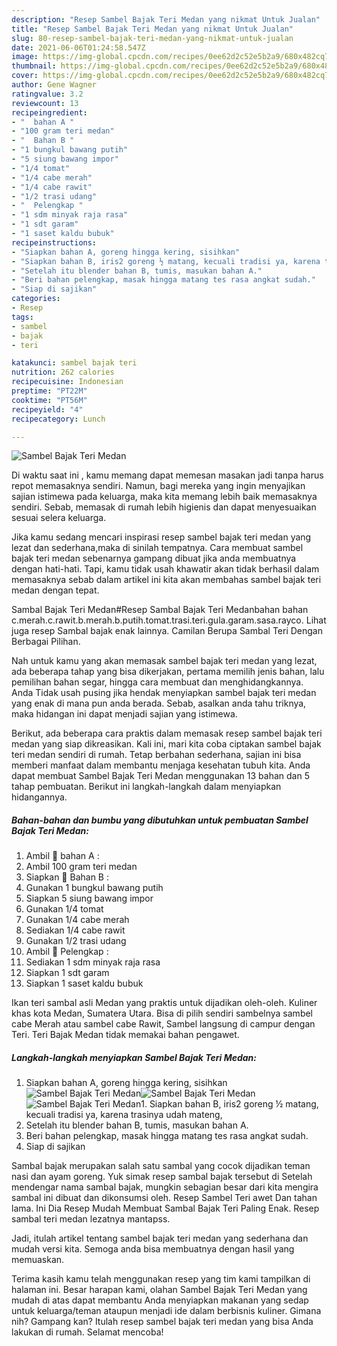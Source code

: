 ```yaml
---
description: "Resep Sambel Bajak Teri Medan yang nikmat Untuk Jualan"
title: "Resep Sambel Bajak Teri Medan yang nikmat Untuk Jualan"
slug: 80-resep-sambel-bajak-teri-medan-yang-nikmat-untuk-jualan
date: 2021-06-06T01:24:58.547Z
image: https://img-global.cpcdn.com/recipes/0ee62d2c52e5b2a9/680x482cq70/sambel-bajak-teri-medan-foto-resep-utama.jpg
thumbnail: https://img-global.cpcdn.com/recipes/0ee62d2c52e5b2a9/680x482cq70/sambel-bajak-teri-medan-foto-resep-utama.jpg
cover: https://img-global.cpcdn.com/recipes/0ee62d2c52e5b2a9/680x482cq70/sambel-bajak-teri-medan-foto-resep-utama.jpg
author: Gene Wagner
ratingvalue: 3.2
reviewcount: 13
recipeingredient:
- "  bahan A "
- "100 gram teri medan"
- "  Bahan B "
- "1 bungkul bawang putih"
- "5 siung bawang impor"
- "1/4 tomat"
- "1/4 cabe merah"
- "1/4 cabe rawit"
- "1/2 trasi udang"
- "  Pelengkap "
- "1 sdm minyak raja rasa"
- "1 sdt garam"
- "1 saset kaldu bubuk"
recipeinstructions:
- "Siapkan bahan A, goreng hingga kering, sisihkan"
- "Siapkan bahan B, iris2 goreng ½ matang, kecuali tradisi ya, karena trasinya udah mateng,"
- "Setelah itu blender bahan B, tumis, masukan bahan A."
- "Beri bahan pelengkap, masak hingga matang tes rasa angkat sudah."
- "Siap di sajikan"
categories:
- Resep
tags:
- sambel
- bajak
- teri

katakunci: sambel bajak teri 
nutrition: 262 calories
recipecuisine: Indonesian
preptime: "PT22M"
cooktime: "PT56M"
recipeyield: "4"
recipecategory: Lunch

---
```



![Sambel Bajak Teri Medan](https://img-global.cpcdn.com/recipes/0ee62d2c52e5b2a9/680x482cq70/sambel-bajak-teri-medan-foto-resep-utama.jpg)

Di waktu  saat ini , kamu memang dapat memesan masakan jadi tanpa harus repot memasaknya sendiri. Namun, bagi mereka yang ingin menyajikan sajian istimewa pada keluarga, maka kita memang lebih baik memasaknya sendiri. Sebab, memasak di rumah lebih higienis dan dapat menyesuaikan sesuai selera keluarga.

Jika kamu sedang mencari inspirasi resep sambel bajak teri medan yang lezat dan sederhana,maka di sinilah tempatnya. Cara membuat sambel bajak teri medan  sebenarnya gampang dibuat jika anda membuatnya dengan hati-hati. Tapi, kamu tidak usah khawatir akan tidak berhasil dalam memasaknya 
sebab dalam artikel ini kita akan membahas sambel bajak teri medan dengan tepat.  

Sambal Bajak Teri Medan#Resep Sambal Bajak Teri Medanbahan bahan c.merah.c.rawit.b.merah.b.putih.tomat.trasi.teri.gula.garam.sasa.rayco. Lihat juga resep Sambal bajak enak lainnya. Camilan Berupa Sambal Teri Dengan Berbagai Pilihan.

Nah untuk kamu yang akan memasak sambel bajak teri medan yang lezat, ada beberapa tahap yang bisa dikerjakan, pertama memilih jenis bahan, lalu pemilihan bahan segar, hingga cara membuat dan menghidangkannya. Anda Tidak usah pusing jika hendak menyiapkan sambel bajak teri medan yang enak di mana pun anda berada. Sebab, asalkan anda  tahu triknya, maka hidangan ini dapat menjadi sajian yang istimewa.

Berikut, ada beberapa cara praktis  dalam memasak resep sambel bajak teri medan yang siap dikreasikan. Kali ini, mari kita coba ciptakan sambel bajak teri medan sendiri di rumah. Tetap berbahan sederhana, sajian ini bisa memberi manfaat dalam membantu menjaga kesehatan tubuh kita. Anda dapat membuat Sambel Bajak Teri Medan menggunakan 13 bahan dan 5 tahap pembuatan. Berikut ini langkah-langkah dalam menyiapkan hidangannya.

<!--inarticleads1-->

##### Bahan-bahan dan bumbu yang dibutuhkan untuk pembuatan Sambel Bajak Teri Medan:

1. Ambil  🍣 bahan A :
1. Ambil 100 gram teri medan
1. Siapkan  🌰 Bahan B :
1. Gunakan 1 bungkul bawang putih
1. Siapkan 5 siung bawang impor
1. Gunakan 1/4 tomat
1. Gunakan 1/4 cabe merah
1. Sediakan 1/4 cabe rawit
1. Gunakan 1/2 trasi udang
1. Ambil  🌯 Pelengkap :
1. Sediakan 1 sdm minyak raja rasa
1. Siapkan 1 sdt garam
1. Siapkan 1 saset kaldu bubuk


Ikan teri sambal asli Medan yang praktis untuk dijadikan oleh-oleh. Kuliner khas kota Medan, Sumatera Utara. Bisa di pilih sendiri sambelnya sambel cabe Merah atau sambel cabe Rawit, Sambel langsung di campur dengan Teri. Teri Bajak Medan tidak memakai bahan pengawet. 

<!--inarticleads2-->

##### Langkah-langkah menyiapkan Sambel Bajak Teri Medan:

1. Siapkan bahan A, goreng hingga kering, sisihkan
<img src="https://img-global.cpcdn.com/steps/7c1b24233fc14bb4/160x128cq70/sambel-bajak-teri-medan-langkah-memasak-1-foto.jpg" alt="Sambel Bajak Teri Medan"><img src="https://img-global.cpcdn.com/steps/5ae2fad6bf9524db/160x128cq70/sambel-bajak-teri-medan-langkah-memasak-1-foto.jpg" alt="Sambel Bajak Teri Medan"><img src="https://img-global.cpcdn.com/steps/98467af513d924da/160x128cq70/sambel-bajak-teri-medan-langkah-memasak-1-foto.jpg" alt="Sambel Bajak Teri Medan">1. Siapkan bahan B, iris2 goreng ½ matang, kecuali tradisi ya, karena trasinya udah mateng,
1. Setelah itu blender bahan B, tumis, masukan bahan A.
1. Beri bahan pelengkap, masak hingga matang tes rasa angkat sudah.
1. Siap di sajikan


Sambal bajak merupakan salah satu sambal yang cocok dijadikan teman nasi dan ayam goreng. Yuk simak resep sambal bajak tersebut di Setelah mendengar nama sambal bajak, mungkin sebagian besar dari kita mengira sambal ini dibuat dan dikonsumsi oleh. Resep Sambel Teri awet Dan tahan lama. Ini Dia Resep Mudah Membuat Sambal Bajak Teri Paling Enak. Resep sambal teri medan lezatnya mantapss. 

Jadi, itulah artikel tentang  sambel bajak teri medan  yang sederhana dan mudah versi kita. Semoga anda bisa membuatnya dengan hasil yang memuaskan. 

Terima kasih kamu telah menggunakan resep yang tim kami tampilkan di halaman ini. Besar harapan kami, olahan  Sambel Bajak Teri Medan yang mudah di atas dapat membantu Anda menyiapkan makanan yang sedap untuk keluarga/teman ataupun menjadi ide dalam berbisnis kuliner. Gimana nih? Gampang kan? Itulah resep sambel bajak teri medan yang bisa Anda lakukan di rumah. Selamat mencoba!

